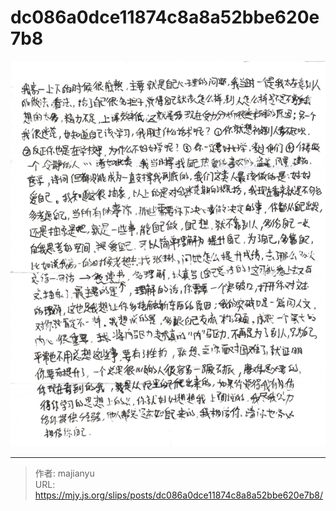 # dc086a0dce11874c8a8a52bbe620e7b8

![dc086a0dce11874c8a8a52bbe620e7b8.png](../../images/dc086a0dce11874c8a8a52bbe620e7b8.png)

---

> 作者: majianyu  
> URL: https://mjy.js.org/slips/posts/dc086a0dce11874c8a8a52bbe620e7b8/  

